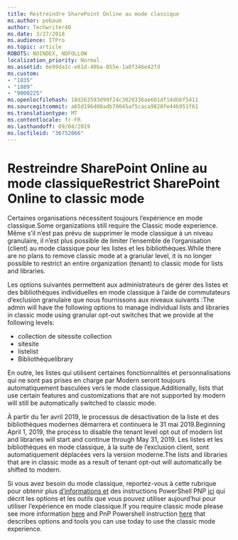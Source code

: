 ```yaml
---
title: Restreindre SharePoint Online au mode classique
ms.author: pebaum
author: Techwriter40
ms.date: 3/27/2018
ms.audience: ITPro
ms.topic: article
ROBOTS: NOINDEX, NOFOLLOW
localization_priority: Normal
ms.assetid: 6e99da1c-e61d-40ba-855e-1a8f346e42fd
ms.custom:
- "1835"
- "1889"
- "9000225"
ms.openlocfilehash: 18d263593d99f24c3020336ae601df14dbbf5411
ms.sourcegitcommit: a65d196d00adb70045af5caca9828fe44b951f61
ms.translationtype: MT
ms.contentlocale: fr-FR
ms.lasthandoff: 09/04/2019
ms.locfileid: "36752066"
---
```

# <a name="restrict-sharepoint-online-to-classic-mode"></a><span data-ttu-id="7bcb3-102">Restreindre SharePoint Online au mode classique</span><span class="sxs-lookup"><span data-stu-id="7bcb3-102">Restrict SharePoint Online to classic mode</span></span>

<span data-ttu-id="7bcb3-103">Certaines organisations nécessitent toujours l’expérience en mode classique.</span><span class="sxs-lookup"><span data-stu-id="7bcb3-103">Some organizations still require the Classic mode experience.</span></span> <span data-ttu-id="7bcb3-104">Même s’il n’est pas prévu de supprimer le mode classique à un niveau granulaire, il n’est plus possible de limiter l’ensemble de l’organisation (client) au mode classique pour les listes et les bibliothèques.</span><span class="sxs-lookup"><span data-stu-id="7bcb3-104">While there are no plans to remove classic mode at a granular level, it is no longer possible to restrict an entire organization (tenant) to classic mode for lists and libraries.</span></span>

<span data-ttu-id="7bcb3-105">Les options suivantes permettent aux administrateurs de gérer des listes et des bibliothèques individuelles en mode classique à l’aide de commutateurs d’exclusion granulaire que nous fournissons aux niveaux suivants :</span><span class="sxs-lookup"><span data-stu-id="7bcb3-105">The admin will have the following options to manage individual lists and libraries in classic mode using granular opt-out switches that we provide at the following levels:</span></span>

- <span data-ttu-id="7bcb3-106">collection de sites</span><span class="sxs-lookup"><span data-stu-id="7bcb3-106">site collection</span></span>
- <span data-ttu-id="7bcb3-107">site</span><span class="sxs-lookup"><span data-stu-id="7bcb3-107">site</span></span>
- <span data-ttu-id="7bcb3-108">liste</span><span class="sxs-lookup"><span data-stu-id="7bcb3-108">list</span></span>
- <span data-ttu-id="7bcb3-109">Bibliothèque</span><span class="sxs-lookup"><span data-stu-id="7bcb3-109">library</span></span>

<span data-ttu-id="7bcb3-110">En outre, les listes qui utilisent certaines fonctionnalités et personnalisations qui ne sont pas prises en charge par Modern seront toujours automatiquement basculées vers le mode classique.</span><span class="sxs-lookup"><span data-stu-id="7bcb3-110">Additionally, lists that use certain features and customizations that are not supported by modern will still be automatically switched to classic mode.</span></span>

<span data-ttu-id="7bcb3-111">À partir du 1er avril 2019, le processus de désactivation de la liste et des bibliothèques modernes démarrera et continuera le 31 mai 2019.</span><span class="sxs-lookup"><span data-stu-id="7bcb3-111">Beginning April 1, 2019, the process to disable the tenant level opt out of modern list and libraries will start and continue through May 31, 2019.</span></span>  <span data-ttu-id="7bcb3-112">Les listes et les bibliothèques en mode classique, à la suite de l’exclusion client, sont automatiquement déplacées vers la version moderne.</span><span class="sxs-lookup"><span data-stu-id="7bcb3-112">The lists and libraries that are in classic mode as a result of tenant opt-out will automatically be shifted to modern.</span></span>

<span data-ttu-id="7bcb3-113">Si vous avez besoin du mode classique, reportez-vous à cette rubrique pour obtenir plus [d’informations et](https://techcommunity.microsoft.com/t5/Microsoft-SharePoint-Blog/Delivering-SharePoint-modern-experiences/ba-p/315023) des instructions PowerShell PNP [ici](https://docs.microsoft.com/sharepoint/dev/transform/modernize-userinterface-lists-and-libraries-optout) qui décrit les options et les outils que vous pouvez utiliser aujourd’hui pour utiliser l’expérience en mode classique.</span><span class="sxs-lookup"><span data-stu-id="7bcb3-113">If you require classic mode please see more information [here](https://techcommunity.microsoft.com/t5/Microsoft-SharePoint-Blog/Delivering-SharePoint-modern-experiences/ba-p/315023) and PnP Powershell instruction [here](https://docs.microsoft.com/sharepoint/dev/transform/modernize-userinterface-lists-and-libraries-optout) that describes options and tools you can use today to use the classic mode experience.</span></span>
